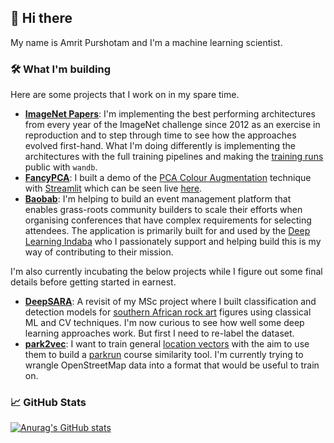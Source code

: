 ## 👋 Hi there

My name is Amrit Purshotam and I'm a machine learning scientist.

### 🛠️ What I'm building

Here are some projects that I work on in my spare time.
 * **[ImageNet Papers](https://github.com/amritpurshotam/computer-vision-papers)**: I'm implementing the best performing architectures from every year of the ImageNet challenge since 2012 as an exercise in reproduction and to step through time to see how the approaches evolved first-hand. What I'm doing differently is implementing the architectures with the full training pipelines and making the [training runs](https://wandb.ai/amrit/computer-vision-papers) public with `wandb`.
 * **[FancyPCA](https://github.com/amritpurshotam/fancypca)**: I built a demo of the [PCA Colour Augmentation](https://papers.nips.cc/paper/2012/file/c399862d3b9d6b76c8436e924a68c45b-Paper.pdf#page=5) technique with [Streamlit](https://streamlit.io/) which can be seen live [here](https://share.streamlit.io/amritpurshotam/fancypca).
 * **[Baobab](https://github.com/deep-learning-indaba/Baobab/)**: I'm helping to build an event management platform that enables grass-roots community builders to scale their efforts when organising conferences that have complex requirements for selecting attendees. The application is primarily built for and used by the [Deep Learning Indaba](https://deeplearningindaba.com/) who I passionately support and helping build this is my way of contributing to their mission. 

I'm also currently incubating the below projects while I figure out some final details before getting started in earnest.
 * **[DeepSARA](https://github.com/amritpurshotam/DeepSARA)**: A revisit of my MSc project where I built classification and detection models for [southern African rock art](http://www.sarada.co.za/#/library/) figures using classical ML and CV techniques. I'm now curious to see how well some deep learning approaches work. But first I need to re-label the dataset.
 * **[park2vec](https://github.com/amritpurshotam/park2vec)**: I want to train general [location vectors](https://www.sentiance.com/2018/05/03/venue-mapping/) with the aim to use them to build a [parkrun](https://www.parkrun.com/) course similarity tool. I'm currently trying to wrangle OpenStreetMap data into a format that would be useful to train on. 

### 📈 GitHub Stats

[![Anurag's GitHub stats](https://github-readme-stats.vercel.app/api?username=amritpurshotam&count_private=true&theme=dark&hide_title=true&include_all_commits=true)](https://github.com/anuraghazra/github-readme-stats)
